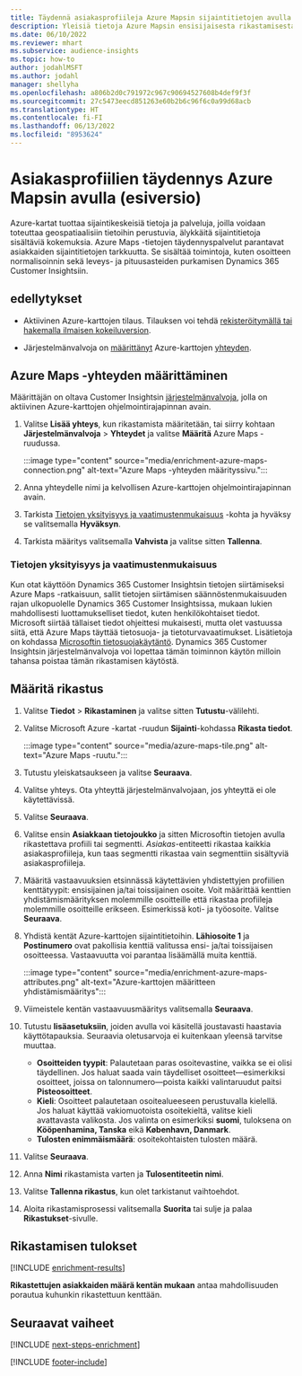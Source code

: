 ```yaml
---
title: Täydennä asiakasprofiileja Azure Mapsin sijaintitietojen avulla
description: Yleisiä tietoja Azure Mapsin ensisijaisesta rikastamisesta.
ms.date: 06/10/2022
ms.reviewer: mhart
ms.subservice: audience-insights
ms.topic: how-to
author: jodahlMSFT
ms.author: jodahl
manager: shellyha
ms.openlocfilehash: a806b2d0c791972c967c90694527608b4def9f3f
ms.sourcegitcommit: 27c5473eecd851263e60b2b6c96f6c0a99d68acb
ms.translationtype: HT
ms.contentlocale: fi-FI
ms.lasthandoff: 06/13/2022
ms.locfileid: "8953624"
---
```

# <a name="enrichment-of-customer-profiles-with-azure-maps-preview"></a>Asiakasprofiilien täydennys Azure Mapsin avulla (esiversio)

Azure-kartat tuottaa sijaintikeskeisiä tietoja ja palveluja, joilla voidaan toteuttaa geospatiaalisiin tietoihin perustuvia, älykkäitä sijaintitietoja sisältäviä kokemuksia. Azure Maps -tietojen täydennyspalvelut parantavat asiakkaiden sijaintitietojen tarkkuutta. Se sisältää toimintoja, kuten osoitteen normalisoinnin sekä leveys- ja pituusasteiden purkamisen Dynamics 365 Customer Insightsiin.

## <a name="prerequisites"></a>edellytykset

- Aktiivinen Azure-karttojen tilaus. Tilauksen voi tehdä [rekisteröitymällä tai hakemalla ilmaisen kokeiluversion](https://azure.microsoft.com/services/azure-maps/).

- Järjestelmänvalvoja on [määrittänyt](#configure-the-connection-for-azure-maps) Azure-karttojen [yhteyden](connections.md).

## <a name="configure-the-connection-for-azure-maps"></a>Azure Maps -yhteyden määrittäminen

Määrittäjän on oltava Customer Insightsin [järjestelmänvalvoja](permissions.md#admin), jolla on aktiivinen Azure-karttojen ohjelmointirajapinnan avain.

1. Valitse **Lisää yhteys**, kun rikastamista määritetään, tai siirry kohtaan **Järjestelmänvalvoja** > **Yhteydet** ja valitse **Määritä** Azure Maps -ruudussa.

   :::image type="content" source="media/enrichment-azure-maps-connection.png" alt-text="Azure Maps -yhteyden määrityssivu.":::

1. Anna yhteydelle nimi ja kelvollisen Azure-karttojen ohjelmointirajapinnan avain.

1. Tarkista [Tietojen yksityisyys ja vaatimustenmukaisuus](#data-privacy-and-compliance) -kohta ja hyväksy se valitsemalla **Hyväksyn**.

1. Tarkista määritys valitsemalla **Vahvista** ja valitse sitten **Tallenna**.

### <a name="data-privacy-and-compliance"></a>Tietojen yksityisyys ja vaatimustenmukaisuus

Kun otat käyttöön Dynamics 365 Customer Insightsin tietojen siirtämiseksi Azure Maps -ratkaisuun, sallit tietojen siirtämisen säännöstenmukaisuuden rajan ulkopuolelle Dynamics 365 Customer Insightsissa, mukaan lukien mahdollisesti luottamukselliset tiedot, kuten henkilökohtaiset tiedot. Microsoft siirtää tällaiset tiedot ohjeittesi mukaisesti, mutta olet vastuussa siitä, että Azure Maps täyttää tietosuoja- ja tietoturvavaatimukset. Lisätietoja on kohdassa [Microsoftin tietosuojakäytäntö](https://go.microsoft.com/fwlink/?linkid=396732).
Dynamics 365 Customer Insightsin järjestelmänvalvoja voi lopettaa tämän toiminnon käytön milloin tahansa poistaa tämän rikastamisen käytöstä.

## <a name="configure-the-enrichment"></a>Määritä rikastus

1. Valitse **Tiedot** > **Rikastaminen** ja valitse sitten **Tutustu**-välilehti.

1. Valitse Microsoft Azure -kartat -ruudun **Sijainti**-kohdassa **Rikasta tiedot**.

   :::image type="content" source="media/azure-maps-tile.png" alt-text="Azure Maps -ruutu.":::

1. Tutustu yleiskatsaukseen ja valitse **Seuraava**.

1. Valitse yhteys. Ota yhteyttä järjestelmänvalvojaan, jos yhteyttä ei ole käytettävissä.

1. Valitse **Seuraava**.

1. Valitse ensin **Asiakkaan tietojoukko** ja sitten Microsoftin tietojen avulla rikastettava profiili tai segmentti. *Asiakas*-entiteetti rikastaa kaikkia asiakasprofiileja, kun taas segmentti rikastaa vain segmenttiin sisältyviä asiakasprofiileja.

1. Määritä vastaavuuksien etsinnässä käytettävien yhdistettyjen profiilien kenttätyypit: ensisijainen ja/tai toissijainen osoite. Voit määrittää kenttien yhdistämismäärityksen molemmille osoitteille että rikastaa profiileja molemmille osoitteille erikseen. Esimerkissä koti- ja työosoite. Valitse **Seuraava**.

1. Yhdistä kentät Azure-karttojen sijaintitietoihin. **Lähiosoite 1** ja **Postinumero** ovat pakollisia kenttiä valitussa ensi- ja/tai toissijaisen osoitteessa. Vastaavuutta voi parantaa lisäämällä muita kenttiä.

   :::image type="content" source="media/enrichment-azure-maps-attributes.png" alt-text="Azure-karttojen määritteen yhdistämismääritys":::

1. Viimeistele kentän vastaavuusmääritys valitsemalla **Seuraava**.

1. Tutustu **lisäasetuksiin**, joiden avulla voi käsitellä joustavasti haastavia käyttötapauksia. Seuraavia oletusarvoja ei kuitenkaan yleensä tarvitse muuttaa.

   - **Osoitteiden tyypit**: Palautetaan paras osoitevastine, vaikka se ei olisi täydellinen. Jos haluat saada vain täydelliset osoitteet&mdash;esimerkiksi osoitteet, joissa on talonnumero&mdash;poista kaikki valintaruudut paitsi **Pisteosoitteet**.
   - **Kieli**: Osoitteet palautetaan osoitealueeseen perustuvalla kielellä. Jos haluat käyttää vakiomuotoista osoitekieltä, valitse kieli avattavasta valikosta. Jos valinta on esimerkiksi **suomi**, tuloksena on **Kööpenhamina, Tanska** eikä **København, Danmark**.
   - **Tulosten enimmäismäärä**: osoitekohtaisten tulosten määrä.

1. Valitse **Seuraava**.

1. Anna **Nimi** rikastamista varten ja **Tulosentiteetin nimi**.

1. Valitse **Tallenna rikastus**, kun olet tarkistanut vaihtoehdot.

1. Aloita rikastamisprosessi valitsemalla **Suorita** tai sulje ja palaa **Rikastukset**-sivulle.

## <a name="enrichment-results"></a>Rikastamisen tulokset

[!INCLUDE [enrichment-results](includes/enrichment-results.md)]

**Rikastettujen asiakkaiden määrä kentän mukaan** antaa mahdollisuuden porautua kuhunkin rikastettuun kenttään.

## <a name="next-steps"></a>Seuraavat vaiheet

[!INCLUDE [next-steps-enrichment](includes/next-steps-enrichment.md)]

[!INCLUDE [footer-include](includes/footer-banner.md)]
